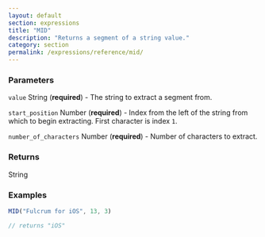 ```yaml
---
layout: default
section: expressions
title: "MID"
description: "Returns a segment of a string value."
category: section
permalink: /expressions/reference/mid/
---
```


### Parameters

`value` String (__required__) - The string to extract a segment from.

`start_position` Number (__required__) - Index from the left of the string from which to begin extracting. First character is index `1`.

`number_of_characters` Number (__required__) - Number of characters to extract.

### Returns

String

### Examples

```js
MID("Fulcrum for iOS", 13, 3)

// returns "iOS"
```